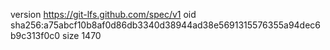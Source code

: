 version https://git-lfs.github.com/spec/v1
oid sha256:a75abcf10b8af0d86db3340d38944ad38e5691315576355a94dec6b9c313f0c0
size 1470
